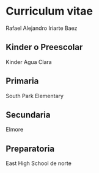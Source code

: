 # Curriculum vitae
Rafael Alejandro Iriarte Baez

## Kinder o Preescolar
Kinder Agua Clara

## Primaria
South Park Elementary

## Secundaria
Elmore

## Preparatoria
East High School de norte